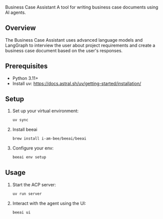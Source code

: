  Business Case Assistant
A tool for writing business case documents using AI agents.

## Overview
The Business Case Assistant uses advanced language models and LangGraph to interview the user about project requirements and create a business case document based on the user's responses.

## Prerequisites
- Python 3.11+
- Install uv: https://docs.astral.sh/uv/getting-started/installation/

## Setup
1. Set up your virtual environment:
    ```bash
    uv sync
    ```
2. Install beeai
    ```bash
    brew install i-am-bee/beeai/beeai
    ```

3. Configure your env: 
    ```bash
    beeai env setup
    ``` 
    

## Usage

1. Start the ACP server: 
    ```bash 
    uv run server
    ```
    
3.  Interact with the agent using the UI: 
    ```bash 
    beeai ui
    ```

